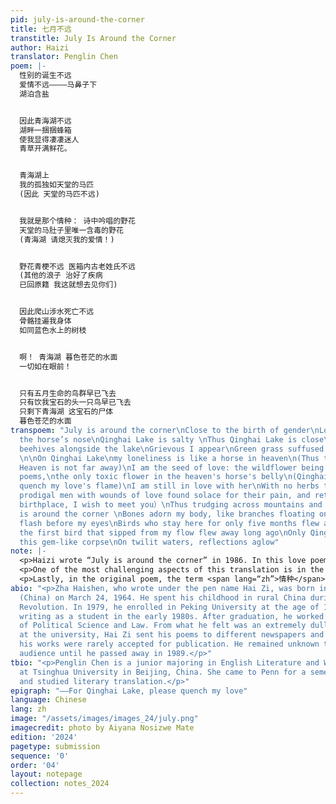 ```yaml
---
pid: july-is-around-the-corner
title: 七月不远
transtitle: July Is Around the Corner
author: Haizi
translator: Penglin Chen
poem: |-
  性别的诞生不远
  爱情不远————马鼻子下
  湖泊含盐


  因此青海湖不远
  湖畔一捆捆蜂箱
  使我显得凄凄迷人
  青草开满鲜花。


  青海湖上
  我的孤独如天堂的马匹
  (因此 天堂的马匹不远)


  我就是那个情种： 诗中吟唱的野花
  天堂的马肚子里唯一含毒的野花
  (青海湖 请熄灭我的爱情！)


  野花青梗不远 医箱内古老姓氏不远
  (其他的浪子 治好了疾病
  已回原籍 我这就想去见你们)


  因此爬山涉水死亡不远
  骨骼挂遍我身体
  如同蓝色水上的树枝


  啊！ 青海湖 暮色苍茫的水面
  一切如在眼前！


  只有五月生命的鸟群早已飞去
  只有饮我宝石的头一只鸟早已飞去
  只剩下青海湖 这宝石的尸体
  暮色苍茫的水面
transpoem: "July is around the corner\nClose to the birth of gender\nLove is close---beneath
  the horse’s nose\nQinghai Lake is salty \nThus Qinghai Lake is close\nBundles of
  beehives alongside the lake\nGrievous I appear\nGreen grass suffused with flowers
  \n\nOn Qinghai Lake\nmy loneliness is like a horse in heaven\n(Thus the horse in
  Heaven is not far away)\nI am the seed of love: the wildflower being chanted in
  poems,\nthe only toxic flower in the heaven's horse's belly\n(Qinghai Lake, please
  quench my love's flame)\nI am still in love with her\nWith no herbs to heal\n(Other
  prodigal men with wounds of love found solace for their pain, and returned to their
  birthplace, I wish to meet you）\nThus trudging across mountains and streams, death
  is around the corner \nBones adorn my body, like branches floating on blue water,\nAll
  flash before my eyes\nBirds who stay here for only five months flew away long ago\nOnly
  the first bird that sipped from my flow flew away long ago\nOnly Qinghai Lake remains,
  this gem-like corpse\nOn twilit waters, reflections aglow"
note: |-
  <p>Haizi wrote “July is around the corner” in 1986. In this love poem, Haizi utilizes Qinghai Lake as a confidant and employs subtle imagery like horses and fresh blooms to convey his profound sense of solitude and the excruciating pain of lost love.</p>
  <p>One of the most challenging aspects of this translation is in the line, “I am still in love with you / With no herbs to heal.” A direct translation from the original text would be, “Wildflowers and green stems are not far away, ancient last names in the medical chest are not far.” However, such a rendering appears quite vague. The Chinese pronunciation of “green stems” is a homophone for <span lang=“zh”>情根</span> (<em>qing gen</em>), which conveys the enduring nature of the poet’s faithful love. It likens this steadfast love to the root and stem of a plant, implying that this unwavering love has been deeply rooted in the poet's heart.. Therefore, I translated it as “I am still in love with you,” emphasizing such deep-rooted affection. “Ancient last names in the medical chest are not far” shows the author’s search for a remedy for his wounds of love. This is because many Chinese herbal medicine names include common surnames. “Ancient last names” thus symbolize various herbs. Although “ancient last names” are “not far,” they are still unattainable, implying that the author’s suffering is actually incurable. Signifying the poet’s profound emotional pain, I chose to translate this line as “with no herbs to heal.”</p>
  <p>Lastly, in the original poem, the term <span lang=“zh”>情种</span> (<em>qing zhong</em>) literally translates to “the love seed.” However, within the Chinese cultural context, <span lang=“zh”>情种</span> refers to an individual deeply enamored of someone. This phrase describes love as a seed rooted in one’s heart. Finding no equivalent in English, I chose to translate <span lang=“zh”>情种</span> as “the seed of love.”</p>
abio: "<p>Zha Haishen, who wrote under the pen name Hai Zi, was born in Anhui Province
  (China) on March 24, 1964. He spent his childhood in rural China during the Cultural
  Revolution. In 1979, he enrolled in Peking University at the age of 15. He began
  writing as a student in the early 1980s. After graduation, he worked at China University
  of Political Science and Law. From what he felt was an extremely dull environment
  at the university, Hai Zi sent his poems to different newspapers and presses, but
  his works were rarely accepted for publication. He remained unknown to the general
  audience until he passed away in 1989.</p>"
tbio: "<p>Penglin Chen is a junior majoring in English Literature and World Literature
  at Tsinghua University in Beijing, China. She came to Penn for a semester in 2023
  and studied literary translation.</p>"
epigraph: "——For Qinghai Lake, please quench my love"
language: Chinese
lang: zh
image: "/assets/images/images_24/july.png"
imagecredit: photo by Aiyana Nosizwe Mate
edition: '2024'
pagetype: submission
sequence: '0'
order: '04'
layout: notepage
collection: notes_2024
---
```

